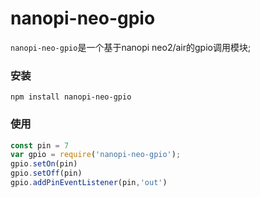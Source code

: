 # nanopi-neo-gpio

`nanopi-neo-gpio`是一个基于nanopi neo2/air的gpio调用模块;


### 安装
```
npm install nanopi-neo-gpio
```

### 使用

```js
const pin = 7
var gpio = require('nanopi-neo-gpio');
gpio.setOn(pin)
gpio.setOff(pin)
gpio.addPinEventListener(pin,'out')
